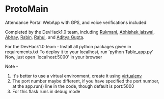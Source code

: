 # ProtoMain
Attendance Portal WebApp with GPS, and voice verifications included

Completed by the DevHack1.0 team, including [Rukmani](https://github.com/Rukmani-k), [Abhishek jaiswal](https://github.com/abhishekjaiswal3158), [Abhay](https://github.com/chaurasiyag), [Rabin](https://github.com/Gaurav07Robin), [Rahul](https://github.com/SRAHUL1702), and [Aditya Gupta](https://github.com/adi-g15).

For the DevHack1.0 team -
  Install all python packages given in requirements.txt
  To deploy it to your localhost, run 'python Table_app.py' Now, just open 'localhost:5000' in your browser

Note -
  1. It's better to use a virtual environment, create it using [virtualenv](https://djangocentral.com/how-to-a-create-virtual-environment-for-python/)
  2. The port number maybe different, if you have specified the port number, at the app.run() line in the code, though default is port:5000
  3. For this flask runs in debug mode
